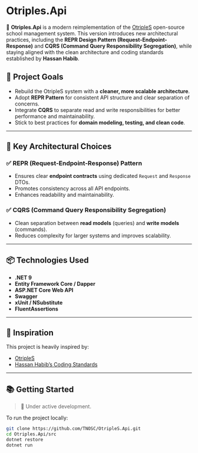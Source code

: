 # Otriples.Api

🚀 **Otriples.Api** is a modern reimplementation of the [OtripleS](https://github.com/hassanhabib/OtripleS) open-source school management system. This version introduces new architectural practices, including the **REPR Design Pattern (Request-Endpoint-Response)** and **CQRS (Command Query Responsibility Segregation)**, while staying aligned with the clean architecture and coding standards established by **Hassan Habib**.

## 🎯 Project Goals

- Rebuild the OtripleS system with a **cleaner, more scalable architecture**.
- Adopt **REPR Pattern** for consistent API structure and clear separation of concerns.
- Integrate **CQRS** to separate read and write responsibilities for better performance and maintainability.
- Stick to best practices for **domain modeling, testing, and clean code**.

---

## 🧱 Key Architectural Choices

### ✅ REPR (Request-Endpoint-Response) Pattern
- Ensures clear **endpoint contracts** using dedicated `Request` and `Response` DTOs.
- Promotes consistency across all API endpoints.
- Enhances readability and maintainability.

### ✅ CQRS (Command Query Responsibility Segregation)
- Clean separation between **read models** (queries) and **write models** (commands).
- Reduces complexity for larger systems and improves scalability.

---

## 📦 Technologies Used

- **.NET 9**
- **Entity Framework Core / Dapper**
- **ASP.NET Core Web API**
- **Swagger**
- **xUnit / NSubstitute**
- **FluentAssertions**

---

## 📖 Inspiration

This project is heavily inspired by:

- [OtripleS](https://github.com/hassanhabib/OtripleS)
- [Hassan Habib’s Coding Standards](https://github.com/hassanhabib/Standards)


---

## 📚 Getting Started

> 🚧 Under active development.

To run the project locally:

```bash
git clone https://github.com/TNOSC/OtripleS.Api.git
cd Otriples.Api/src
dotnet restore
dotnet run


